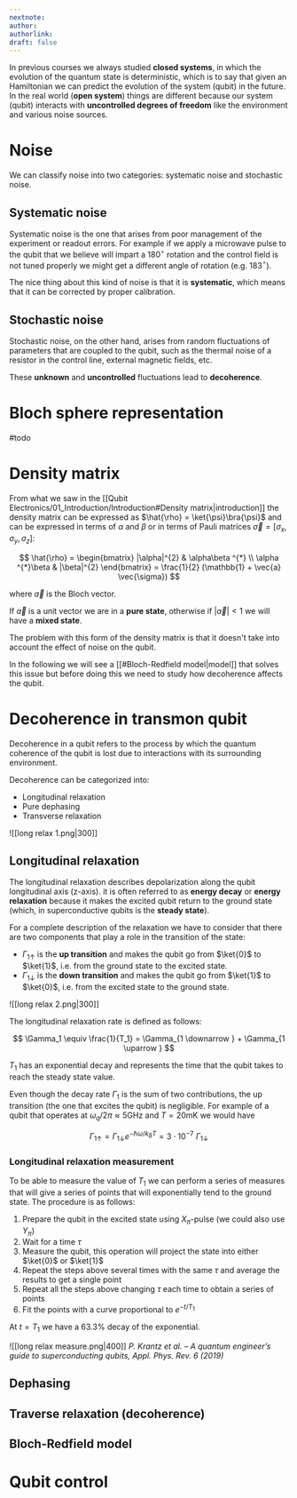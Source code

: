 ```yaml
---
nextnote: 
author: 
authorlink: 
draft: false
---
```

In previous courses we always studied **closed systems**, in which the evolution of the quantum state is deterministic, which is to say that given an Hamiltonian we can predict the evolution of the system (qubit) in the future.
In the real world (**open system**) things are different because our system (qubit) interacts with **uncontrolled degrees of freedom** like the environment and various noise sources.

# Noise

We can classify noise into two categories: systematic noise and stochastic noise.

## Systematic noise

Systematic noise is the one that arises from poor management of the experiment or readout errors. For example if we apply a microwave pulse to the qubit that we believe will impart a 180$^{\circ}$ rotation and the control field is not tuned properly we might get a different angle of rotation (e.g. 183$^{\circ}$).

The nice thing about this kind of noise is that it is **systematic**, which means that it can be corrected by proper calibration.

## Stochastic noise

Stochastic noise, on the other hand, arises from random fluctuations of parameters that are coupled to the qubit, such as the thermal noise of a resistor in the control line, external magnetic fields, etc.

These **unknown** and **uncontrolled** fluctuations lead to **decoherence**.

# Bloch sphere representation

#todo 
# Density matrix

From what we saw in the [[Qubit Electronics/01_Introduction/Introduction#Density matrix|introduction]] the density matrix can be expressed as $\hat{\rho} = \ket{\psi}\bra{\psi}$ and can be expressed in terms of $\alpha$ and $\beta$ or in terms of Pauli matrices $\vec{\sigma} = [\sigma_x, \sigma_y, \sigma_z]$: 

$$
\hat{\rho} = \begin{bmatrix}
|\alpha|^{2} & \alpha\beta ^{*} \\
\alpha ^{*}\beta & |\beta|^{2}
\end{bmatrix} = \frac{1}{2} (\mathbb{1} + \vec{a} \vec{\sigma})
$$

where $\vec{a}$ is the Bloch vector.

If $\vec{a}$ is a unit vector we are in a **pure state**, otherwise if $|\vec{a}| < 1$ we will have a **mixed state**.

The problem with this form of the density matrix is that it doesn't take into account the effect of noise on the qubit.

In the following we will see a [[#Bloch-Redfield model|model]] that solves this issue but before doing this we need to study how decoherence affects the qubit.

# Decoherence in transmon qubit

Decoherence in a qubit refers to the process by which the quantum coherence of the qubit is lost due to interactions with its surrounding environment.

Decoherence can be categorized into:

- Longitudinal relaxation
- Pure dephasing
- Transverse relaxation

![[long relax 1.png|300]]

## Longitudinal relaxation

The longitudinal relaxation describes depolarization along the qubit longitudinal axis (z-axis). it is often referred to as **energy decay** or **energy relaxation** because it makes the excited qubit return to the ground state (which, in superconductive qubits is the **steady state**).

For a complete description of the relaxation we have to consider that there are two components that play a role in the transition of the state:

- $\Gamma_{1 \uparrow}$ is the **up transition** and makes the qubit go from $\ket{0}$ to $\ket{1}$, i.e. from the ground state to the excited state.
-  $\Gamma_{1 \downarrow}$ is the **down transition** and makes the qubit go from $\ket{1}$ to $\ket{0}$, i.e. from the excited state to the ground state.

![[long relax 2.png|300]]

The longitudinal relaxation rate is defined as follows: 

$$
\Gamma_1 \equiv \frac{1}{T_1} = \Gamma_{1 \downarrow } + \Gamma_{1 \uparrow }
$$

$T_1$ has an exponential decay and represents the time that the qubit takes to reach the steady state value.

Even though the decay rate $\Gamma_1$ is the sum of two contributions, the up transition (the one that excites the qubit) is negligible. For example of a qubit that operates at $\omega_{q} / 2\pi \approx 5 \text{GHz}$ and $T = 20 \text{mK}$ we would have 

$$
\Gamma_{1 \uparrow } = \Gamma_{1 \downarrow } e^{ -\hbar\omega/k_{B}T } = 3 \cdot 10^{-7}  ~ \Gamma_{1 \downarrow }
$$

### Longitudinal relaxation measurement

To be able to measure the value of $T_1$ we can perform a series of measures that will give a series of points that will exponentially tend to the ground state. The procedure is as follows:

1) Prepare the qubit in the excited state using $X_{\pi}$-pulse (we could also use $Y_{\pi}$)
2) Wait for a time $\tau$
3) Measure the qubit, this operation will project the state into either $\ket{0}$ or $\ket{1}$
4) Repeat the steps above several times with the same $\tau$ and average the results to get a single point
5) Repeat all the steps above changing $\tau$ each time to obtain a series of points
6) Fit the points with a curve proportional to $e^{ -t / T_1 }$

At $t = T_1$ we have a $63.3\%$ decay of the exponential.

![[long relax measure.png|400]]
*P. Krantz et al. – A quantum engineer’s guide to superconducting qubits, Appl. Phys. Rev. 6 (2019)*

## Dephasing



## Traverse relaxation (decoherence)



## Bloch-Redfield model

# Qubit control

